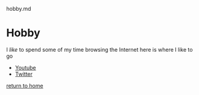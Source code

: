hobby.md

# Hobby

I _like_ to spend some of my time browsing the Internet here is where I like to go

* [Youtube](https://www.youtube.com)
* [Twitter](https://www.twitter.com)

[return to home](./README.md)
